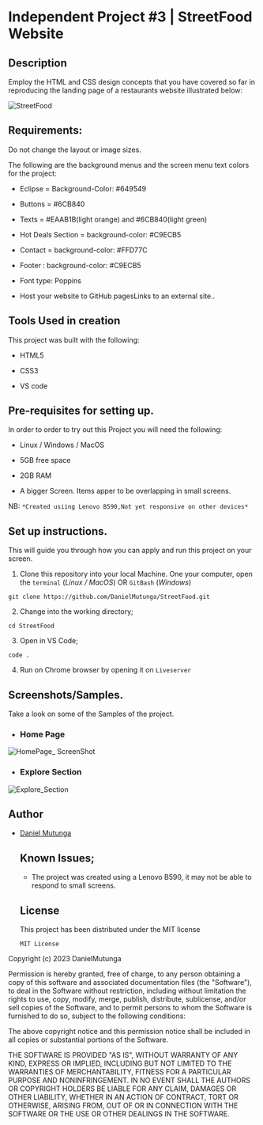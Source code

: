 # Independent Project #3 | StreetFood Website

## Description

Employ the HTML and CSS design concepts that you have covered so far in reproducing the landing page of a restaurants website illustrated below:

![StreetFood](https://github.com/DanielMutunga/StreetFood/assets/122822041/4364484f-8be4-4b69-96fd-354a2bd25f5d)

## Requirements:
Do not change the layout or image sizes.

The following are the background menus and the screen menu text colors for the project:

- Eclipse =  Background-Color: #649549

- Buttons = #6CB840

- Texts = #EAAB1B(light orange)  and  #6CB840(light green)

- Hot Deals Section = background-color: #C9ECB5

- Contact = background-color: #FFD77C

- Footer : background-color: #C9ECB5

- Font type: Poppins

- Host your website to  GitHub pagesLinks to an external site..

## Tools Used in creation

This project was built with the following:

- HTML5

- CSS3

- VS code 

## Pre-requisites for setting up.

In order to order to try out this Project you will need the following:

- Linux / Windows / MacOS

- 5GB free space

- 2GB RAM

- A bigger Screen. Items apper to be overlapping in small screens.

NB: `*Created usiing Lenovo B590,Not yet responsive on other devices*`

## Set up instructions.

This will guide you through how you can apply and run this project on your screen.

1. Clone this repository into your local Machine. One your computer, open the `terminal` (*Linux / MacOS*) OR `GitBash` (*Windows*)

```
git clone https://github.com/DanielMutunga/StreetFood.git
```
2. Change into the working directory;

```
cd StreetFood
```
3. Open in VS Code;
```
code .
```
4. Run on Chrome browser by opening it on `Liveserver`

## Screenshots/Samples.

Take a look on some of the Samples of the project.
  - ### Home Page
![HomePage_ ScreenShot](https://github.com/DanielMutunga/StreetFood/assets/122822041/b53d11f8-9c93-4651-b6c1-8bf043d30f76)

  - ### Explore Section
![Explore_Section](https://github.com/DanielMutunga/StreetFood/assets/122822041/56c5f99e-d504-4e49-9e40-8d7a3ecaf360)

## Author

- [Daniel Mutunga](https://github.com/DanielMutunga)

  ## Known Issues;

  - The project was created using a Lenovo B590, it may not be able to respond to small screens.
 
  ## License

  This project has been distributed under the MIT license

  ```
  MIT License

Copyright (c) 2023 DanielMutunga

Permission is hereby granted, free of charge, to any person obtaining a copy
of this software and associated documentation files (the "Software"), to deal
in the Software without restriction, including without limitation the rights
to use, copy, modify, merge, publish, distribute, sublicense, and/or sell
copies of the Software, and to permit persons to whom the Software is
furnished to do so, subject to the following conditions:

The above copyright notice and this permission notice shall be included in all
copies or substantial portions of the Software.

THE SOFTWARE IS PROVIDED "AS IS", WITHOUT WARRANTY OF ANY KIND, EXPRESS OR
IMPLIED, INCLUDING BUT NOT LIMITED TO THE WARRANTIES OF MERCHANTABILITY,
FITNESS FOR A PARTICULAR PURPOSE AND NONINFRINGEMENT. IN NO EVENT SHALL THE
AUTHORS OR COPYRIGHT HOLDERS BE LIABLE FOR ANY CLAIM, DAMAGES OR OTHER
LIABILITY, WHETHER IN AN ACTION OF CONTRACT, TORT OR OTHERWISE, ARISING FROM,
OUT OF OR IN CONNECTION WITH THE SOFTWARE OR THE USE OR OTHER DEALINGS IN THE
SOFTWARE.
  ```

